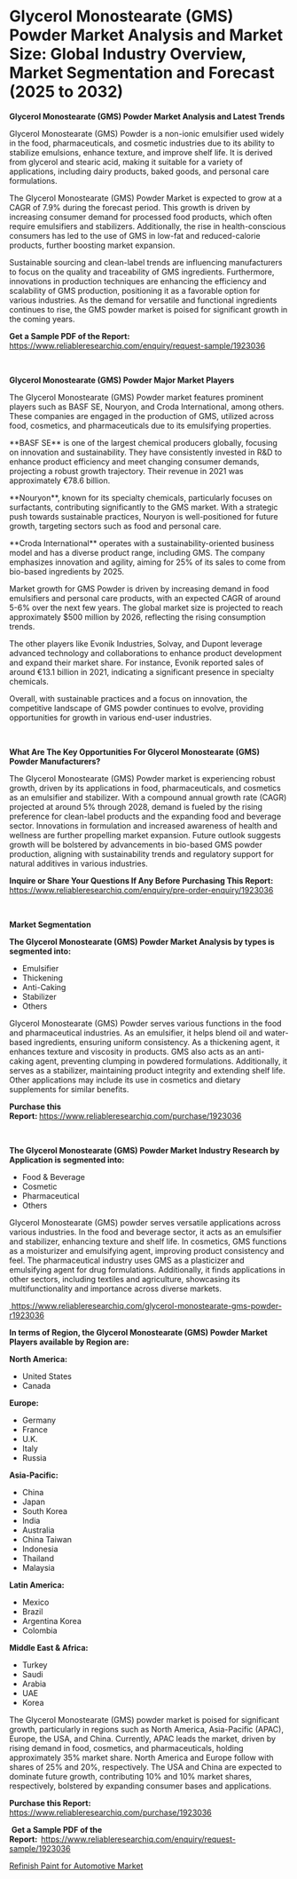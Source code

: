 <p><h1>Glycerol Monostearate (GMS) Powder Market Analysis and Market Size: Global Industry Overview, Market Segmentation and Forecast (2025 to 2032)</h1></p><p><strong>Glycerol Monostearate (GMS) Powder Market Analysis and Latest Trends</strong></p>
<p><p>Glycerol Monostearate (GMS) Powder is a non-ionic emulsifier used widely in the food, pharmaceuticals, and cosmetic industries due to its ability to stabilize emulsions, enhance texture, and improve shelf life. It is derived from glycerol and stearic acid, making it suitable for a variety of applications, including dairy products, baked goods, and personal care formulations.</p><p>The Glycerol Monostearate (GMS) Powder Market is expected to grow at a CAGR of 7.9% during the forecast period. This growth is driven by increasing consumer demand for processed food products, which often require emulsifiers and stabilizers. Additionally, the rise in health-conscious consumers has led to the use of GMS in low-fat and reduced-calorie products, further boosting market expansion. </p><p>Sustainable sourcing and clean-label trends are influencing manufacturers to focus on the quality and traceability of GMS ingredients. Furthermore, innovations in production techniques are enhancing the efficiency and scalability of GMS production, positioning it as a favorable option for various industries. As the demand for versatile and functional ingredients continues to rise, the GMS powder market is poised for significant growth in the coming years.</p></p>
<p><strong>Get a Sample PDF of the Report:&nbsp;</strong> <a href="https://www.reliableresearchiq.com/enquiry/request-sample/1923036?utm_campaign=3354&utm_medium=2&utm_source=Github&utm_content=ia&utm_term=03042025&utm_id=glycerol-monostearate-gms-powder">https://www.reliableresearchiq.com/enquiry/request-sample/1923036</a></p>
<p>&nbsp;</p>
<p><strong>Glycerol Monostearate (GMS) Powder Major Market Players</strong></p>
<p><p>The Glycerol Monostearate (GMS) Powder market features prominent players such as BASF SE, Nouryon, and Croda International, among others. These companies are engaged in the production of GMS, utilized across food, cosmetics, and pharmaceuticals due to its emulsifying properties.</p><p>**BASF SE** is one of the largest chemical producers globally, focusing on innovation and sustainability. They have consistently invested in R&D to enhance product efficiency and meet changing consumer demands, projecting a robust growth trajectory. Their revenue in 2021 was approximately €78.6 billion.</p><p>**Nouryon**, known for its specialty chemicals, particularly focuses on surfactants, contributing significantly to the GMS market. With a strategic push towards sustainable practices, Nouryon is well-positioned for future growth, targeting sectors such as food and personal care.</p><p>**Croda International** operates with a sustainability-oriented business model and has a diverse product range, including GMS. The company emphasizes innovation and agility, aiming for 25% of its sales to come from bio-based ingredients by 2025.</p><p>Market growth for GMS Powder is driven by increasing demand in food emulsifiers and personal care products, with an expected CAGR of around 5-6% over the next few years. The global market size is projected to reach approximately $500 million by 2026, reflecting the rising consumption trends.</p><p>The other players like Evonik Industries, Solvay, and Dupont leverage advanced technology and collaborations to enhance product development and expand their market share. For instance, Evonik reported sales of around €13.1 billion in 2021, indicating a significant presence in specialty chemicals.</p><p>Overall, with sustainable practices and a focus on innovation, the competitive landscape of GMS powder continues to evolve, providing opportunities for growth in various end-user industries.</p></p>
<p>&nbsp;</p>
<p><strong>What Are The Key Opportunities For Glycerol Monostearate (GMS) Powder Manufacturers?</strong></p>
<p><p>The Glycerol Monostearate (GMS) Powder market is experiencing robust growth, driven by its applications in food, pharmaceuticals, and cosmetics as an emulsifier and stabilizer. With a compound annual growth rate (CAGR) projected at around 5% through 2028, demand is fueled by the rising preference for clean-label products and the expanding food and beverage sector. Innovations in formulation and increased awareness of health and wellness are further propelling market expansion. Future outlook suggests growth will be bolstered by advancements in bio-based GMS powder production, aligning with sustainability trends and regulatory support for natural additives in various industries.</p></p>
<p><strong>Inquire or Share Your Questions If Any Before Purchasing This Report:</strong> <a href="https://www.reliableresearchiq.com/enquiry/pre-order-enquiry/1923036?utm_campaign=3354&utm_medium=2&utm_source=Github&utm_content=ia&utm_term=03042025&utm_id=glycerol-monostearate-gms-powder">https://www.reliableresearchiq.com/enquiry/pre-order-enquiry/1923036</a></p>
<p>&nbsp;</p>
<p><strong>Market Segmentation</strong></p>
<p><strong>The Glycerol Monostearate (GMS) Powder Market Analysis by types is segmented into:</strong></p>
<p><ul><li>Emulsifier</li><li>Thickening</li><li>Anti-Caking</li><li>Stabilizer</li><li>Others</li></ul></p>
<p><p>Glycerol Monostearate (GMS) Powder serves various functions in the food and pharmaceutical industries. As an emulsifier, it helps blend oil and water-based ingredients, ensuring uniform consistency. As a thickening agent, it enhances texture and viscosity in products. GMS also acts as an anti-caking agent, preventing clumping in powdered formulations. Additionally, it serves as a stabilizer, maintaining product integrity and extending shelf life. Other applications may include its use in cosmetics and dietary supplements for similar benefits.</p></p>
<p><strong>Purchase this Report:&nbsp;</strong><a href="https://www.reliableresearchiq.com/purchase/1923036?utm_campaign=3354&utm_medium=2&utm_source=Github&utm_content=ia&utm_term=03042025&utm_id=glycerol-monostearate-gms-powder">https://www.reliableresearchiq.com/purchase/1923036</a></p>
<p>&nbsp;</p>
<p><strong>The Glycerol Monostearate (GMS) Powder Market Industry Research by Application is segmented into:</strong></p>
<p><ul><li>Food & Beverage</li><li>Cosmetic</li><li>Pharmaceutical</li><li>Others</li></ul></p>
<p><p>Glycerol Monostearate (GMS) powder serves versatile applications across various industries. In the food and beverage sector, it acts as an emulsifier and stabilizer, enhancing texture and shelf life. In cosmetics, GMS functions as a moisturizer and emulsifying agent, improving product consistency and feel. The pharmaceutical industry uses GMS as a plasticizer and emulsifying agent for drug formulations. Additionally, it finds applications in other sectors, including textiles and agriculture, showcasing its multifunctionality and importance across diverse markets.</p></p>
<p><a href="https://www.reliableresearchiq.com/glycerol-monostearate-gms-powder-r1923036?utm_campaign=3354&utm_medium=2&utm_source=Github&utm_content=ia&utm_term=03042025&utm_id=glycerol-monostearate-gms-powder">&nbsp;https://www.reliableresearchiq.com/glycerol-monostearate-gms-powder-r1923036</a></p>
<p><strong>In terms of Region, the Glycerol Monostearate (GMS) Powder Market Players available by Region are:</strong></p>
<p>
    <p> <strong> North America: </strong>
        <ul>
            <li>United States</li>
            <li>Canada</li>
        </ul>
        </p> 
    <p> <strong> Europe: </strong>
        <ul>
            <li>Germany</li>
            <li>France</li>
            <li>U.K.</li>
            <li>Italy</li>
            <li>Russia</li>
        </ul>
        </p> 
    <p> <strong> Asia-Pacific: </strong>
        <ul>
            <li>China</li>
            <li>Japan</li>
            <li>South Korea</li>
            <li>India</li>
            <li>Australia</li>
            <li>China Taiwan</li>
            <li>Indonesia</li>
            <li>Thailand</li>
            <li>Malaysia</li>
        </ul>
        </p> 
    <p> <strong> Latin America: </strong>
        <ul>
            <li>Mexico</li>
            <li>Brazil</li>
            <li>Argentina Korea</li>
            <li>Colombia</li>
        </ul>
        </p> 
    <p> <strong> Middle East & Africa: </strong>
        <ul>
            <li>Turkey</li>
            <li>Saudi</li>
            <li>Arabia</li>
            <li>UAE</li>
            <li>Korea</li>
        </ul>
    </p>
    </p>
<p><p>The Glycerol Monostearate (GMS) powder market is poised for significant growth, particularly in regions such as North America, Asia-Pacific (APAC), Europe, the USA, and China. Currently, APAC leads the market, driven by rising demand in food, cosmetics, and pharmaceuticals, holding approximately 35% market share. North America and Europe follow with shares of 25% and 20%, respectively. The USA and China are expected to dominate future growth, contributing 10% and 10% market shares, respectively, bolstered by expanding consumer bases and applications.</p></p>
<p><strong>Purchase this Report: </strong><a href="https://www.reliableresearchiq.com/purchase/1923036?utm_campaign=3354&utm_medium=2&utm_source=Github&utm_content=ia&utm_term=03042025&utm_id=glycerol-monostearate-gms-powder">https://www.reliableresearchiq.com/purchase/1923036</a></p>
<p>&nbsp;<strong>Get a Sample PDF of the Report:&nbsp;&nbsp;</strong><a href="https://www.reliableresearchiq.com/enquiry/request-sample/1923036?utm_campaign=3354&utm_medium=2&utm_source=Github&utm_content=ia&utm_term=03042025&utm_id=glycerol-monostearate-gms-powder">https://www.reliableresearchiq.com/enquiry/request-sample/1923036</a></p>
<p><strong></strong></p>
<p><p><a href="https://github.com/avikalitesjj/Market-Research-Report-List-1/blob/main/refinish-paint-for-automotive-market.md?utm_campaign=3354&utm_medium=2&utm_source=Github&utm_content=ia&utm_term=03042025&utm_id=glycerol-monostearate-gms-powder">Refinish Paint for Automotive Market</a></p></p>